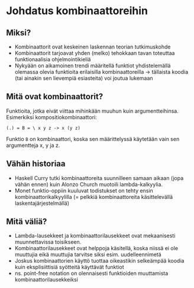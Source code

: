 # Johdatus kombinaattoreihin

## Miksi?

- Kombinaattorit ovat keskeinen laskennan teorian tutkimuskohde
- Kombinaattorit tarjoavat yhden (melko) tehokkaan tavan toteuttaa
  funktionaalisia ohjelmointikieliä
- Nykyään on aikamoinen trendi määritellä funktiot yhdistelemällä
  olemassa olevia funktioita erilaisilla kombinaattoreilla
  -> tällaista koodia (tai ainakin sen lievempiä esiasteita) voi joutua
  lukemaan

## Mitä ovat kombinaattorit?

Funktioita, jotka eivät viittaa mihinkään muuhun kuin argumentteihinsa.
Esimerkiksi kompositiokombinaattori:

```
(.) = B = \ x y z -> x (y z)
```

Funktio `B` on kombinaattori, koska sen määrittelyssä käytetään vain sen
argumentteja x, y ja z.

## Vähän historiaa

- Haskell Curry tutki kombinaattoreita suunnilleen samaan aikaan (jopa
  vähän ennen) kuin Alonzo Church muotoili lambda-kalkyylia.
- Monet funktio-oppiin kuuluvat todistukset on tehty ensin
  kombinaattorikalkyylilla (= pelkkiä kombinaattoreita käsittelevällä
  laskentajärjestelmällä)

## Mitä väliä?

- Lambda-lausekkeet ja kombinaattorilausekkeet ovat mekaanisesti
  muunnettavissa toisikseen.
- Kombinaattorilausekkeet ovat helppoja käsitellä, koska niissä ei ole
  muuttujia eikä muuttujia tarvitse siksi esim. uudelleennimetä
- Joskus kombinaattorien käyttö tuottaa oikeastikin selkeämpää koodia
  kuin eksplisiittisiä syötteitä käyttävät funktiot
- ns. point-free notation on olennaisesti funktioiden muuttamista
  kombinaattorilausekkeiksi


